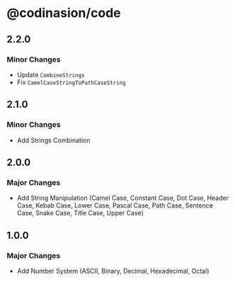 # @codinasion/code

## 2.2.0

### Minor Changes

- Update `CombineStrings`
- Fix `CamelCaseStringToPathCaseString`

## 2.1.0

### Minor Changes

- Add Strings Combination

## 2.0.0

### Major Changes

- Add String Manipulation (Camel Case, Constant Case, Dot Case, Header Case, Kebab Case, Lower Case, Pascal Case, Path Case, Sentence Case, Snake Case, Title Case, Upper Case)

## 1.0.0

### Major Changes

- Add Number System (ASCII, Binary, Decimal, Hexadecimal, Octal)
